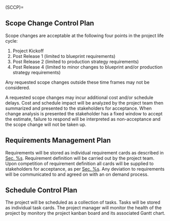 (SCCP)=
## Scope Change Control Plan

Scope changes are acceptable at the following four points in the project life
cycle:

1. Project Kickoff
2. Post Release 1 (limited to blueprint requirements)
2. Post Release 2 (limited to production strategy requirements)
2. Post Release 4 (limited to minor changes to blueprint and/or production strategy requirements)

Any requested scope changes outside these time frames may not be considered.

A requested scope changes may incur additional cost and/or schedule delays.
Cost and schedule impact will be analyzed by the project team then summarized
and presented to the stakeholders for acceptance. When change analysis is
presented the stakeholder has a fixed window to accept the estimate, failure to
respond will be interpreted as non-acceptance and the scope change will not
be taken up.


## Requirements Management Plan

Requirements will be stored as individual requirement cards as described in
[Sec. %s](#RSD). Requirement definition will be carried out by the project team.
Upon competition of requirement definition all cards will be supplied to
stakeholders for acceptance, as per [Sec. %s](#SCCP). Any deviation to
requirements will be communicated to and agreed on with an on demand process.

## Schedule Control Plan

The project will be scheduled as a collection of tasks. Tasks will be stored
as individual task cards. The project manager will monitor the health of the
project by monitory the project kanban board and its associated Gantt chart.
